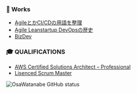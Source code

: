 ### 📘 Works

 - [AgileとかCI/CDの用語を整理](https://speakerdeck.com/osawatanabe/meaning-of-buzzies)
 - [Agile Leanstartup DevOpsの歴史](https://speakerdeck.com/osawatanabe/evolution-of-leanstartup-and-agile)
 - [BizDev](https://speakerdeck.com/osawatanabe/interesting-business-models)

### 🎓  QUALIFICATIONS

 - [AWS Certified Solutions Architect – Professional](https://www.credly.com/badges/b8a5c083-40c8-46e8-afad-fc261e37c055/public_url)
 - [Lisenced Scrum Master](https://s3.amazonaws.com/scruminc-certs/SI-2688616)


![OsaWatanabe GitHub status](https://github-readme-stats.vercel.app/api?username=OsaWatanabe&show_icons=true&count_private=true&line_height=35)

<!--
**OsaWatanabe/OsaWatanabe** is a ✨ _special_ ✨ repository because its `README.md` (this file) appears on your GitHub profile.

Here are some ideas to get you started:

- 🔭 I’m currently working on ...
- 🌱 I’m currently learning ...
- 👯 I’m looking to collaborate on ...
- 🤔 I’m looking for help with ...
- 💬 Ask me about ...
- 📫 How to reach me: ...
- 😄 Pronouns: ...
- ⚡ Fun fact: ...
-->
